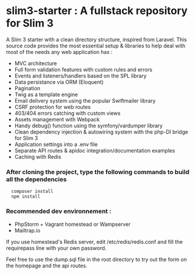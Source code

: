 # slim3-starter : A fullstack repository for Slim 3

A Slim 3 starter with a clean directory structure, inspired from Laravel. 
This source code provides the most essential setup & libraries to help deal with most of the needs any web application has : 
- MVC architecture
- Full form validation features with custom rules and errors
- Events and listeners/handlers based on the SPL library
- Data persistance via ORM (Eloquent)
- Pagination
- Twig as a template engine
- Email delivery system using the popular Swiftmailer library
- CSRF protection for web routes
- 403/404 errors catching with custom views
- Assets management with Webpack
- Handy debug() function using the symfony/vardumper library
- Clean dependency injection & autowiring system with the php-DI bridge for Slim 3
- Application settings into a .env file
- Separate API routes & apidoc integration/documentation examples
- Caching with Redis

### After cloning the project, type the following commands to build all the dependencies 

      composer install
      npm install
     
### Recommended dev environnement : 
- PhpStorm + Vagrant homestead or Wampserver
- Mailtrap.io 

If you use homestead's Redis server, edit /etc/redis/redis.conf and fill the requirepass line with your own password.

Feel free to use the dump.sql file in the root directory to try out the form on the homepage and the api routes.
